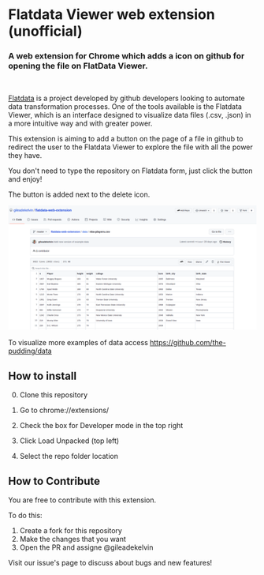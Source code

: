 # Flatdata Viewer web extension (unofficial)

### A web extension for Chrome which adds a icon on github for opening the file on FlatData Viewer.

<br>

[Flatdata](https://octo.github.com/projects/flat-data) is a project developed by github developers looking to automate data transformation processes. One of the tools available is the Flatdata Viewer, which is an interface designed to visualize data files (.csv, .json) in a more intuitive way and with greater power. 

This extension is aiming to add a button on the page of a file in github to redirect the user to the Flatdata Viewer to explore the file with all the power they have.

You don't need to type the repository on Flatdata form, just click the button and enjoy!

The button is added next to the delete icon.

![example](images/extension-example.png)

To visualize more examples of data access https://github.com/the-pudding/data

## How to install

0. Clone this repository

1. Go to chrome://extensions/

2. Check the box for Developer mode in the top right

3. Click Load Unpacked (top left)

4. Select the repo folder location

## How to Contribute

You are free to contribute with this extension.

To do this:

1. Create a fork for this repository
2. Make the changes that you want
3. Open the PR and assigne @gileadekelvin

Visit our issue's page to discuss about bugs and new features!
